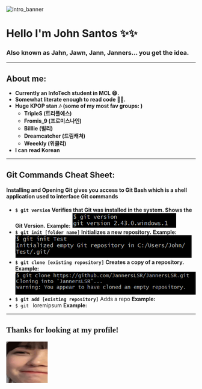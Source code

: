 ![intro_banner](intro_banner.gif)

<!--
**JannersLSR/JannersLSR** is a ✨ _special_ ✨ repository because its `README.md` (this file) appears on your GitHub profile.

Here are some ideas to get you started:

- 🔭 I’m currently working on ...
- 🌱 I’m currently learning ...
- 👯 I’m looking to collaborate on ...
- 🤔 I’m looking for help with ...
- 💬 Ask me about ...
- 📫 How to reach me: ...
- 😄 Pronouns: ...
- ⚡ Fun fact: ...
-->


# Hello I'm John Santos ✨✨
### Also known as Jahn, Jawn, Jann, Janners... you get the idea. 
___
## About me:
- **Currently an InfoTech student in MCL :smile:.**
- **Somewhat literate enough to read code 😵‍💫.**
- **Huge KPOP stan :notes: (some of my most fav groups: )**
  - **TripleS (트리플에스)**
  - **Fromis_9 (프로미스나인)**
  - **Billlie (빌리)**
  - **Dreamcatcher (드림캐쳐)**
  - **Weeekly (위클리)**
- **I can read Korean**
___
## Git Commands Cheat Sheet:
#### Installing and Opening Git gives you access to Git Bash which is a shell application used to interface Git commands
- **`$ git version`**
  **Verifies that Git was installed in the system. Shows the Git Version.**
  **Example:**
  ![gitversion](gitcommands/gitversion.png)
- **`$ git init [folder name]`**
  **Initializes a new repository.**
  **Example:**
  ![gitinit](gitcommands/gitinit.png)
- **`$ git clone [existing repository]`**
  **Creates a copy of a repository.**
  **Example:**
  ![gitclone](gitcommands/gitclone.png)
- **`$ git add [existing repository]`**
  Adds a repo
  **Example:**
- `$ git `
  loremipsum
  **Example:**
___
## <span style="font-family: 'Times'"> Thanks for looking at my profile! :sparkling_heart:

![end_emote](end_emote.gif)
